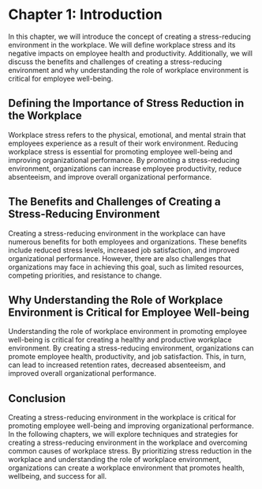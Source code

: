 Chapter 1: Introduction
=======================

In this chapter, we will introduce the concept of creating a stress-reducing environment in the workplace. We will define workplace stress and its negative impacts on employee health and productivity. Additionally, we will discuss the benefits and challenges of creating a stress-reducing environment and why understanding the role of workplace environment is critical for employee well-being.

Defining the Importance of Stress Reduction in the Workplace
------------------------------------------------------------

Workplace stress refers to the physical, emotional, and mental strain that employees experience as a result of their work environment. Reducing workplace stress is essential for promoting employee well-being and improving organizational performance. By promoting a stress-reducing environment, organizations can increase employee productivity, reduce absenteeism, and improve overall organizational performance.

The Benefits and Challenges of Creating a Stress-Reducing Environment
---------------------------------------------------------------------

Creating a stress-reducing environment in the workplace can have numerous benefits for both employees and organizations. These benefits include reduced stress levels, increased job satisfaction, and improved organizational performance. However, there are also challenges that organizations may face in achieving this goal, such as limited resources, competing priorities, and resistance to change.

Why Understanding the Role of Workplace Environment is Critical for Employee Well-being
---------------------------------------------------------------------------------------

Understanding the role of workplace environment in promoting employee well-being is critical for creating a healthy and productive workplace environment. By creating a stress-reducing environment, organizations can promote employee health, productivity, and job satisfaction. This, in turn, can lead to increased retention rates, decreased absenteeism, and improved overall organizational performance.

Conclusion
----------

Creating a stress-reducing environment in the workplace is critical for promoting employee well-being and improving organizational performance. In the following chapters, we will explore techniques and strategies for creating a stress-reducing environment in the workplace and overcoming common causes of workplace stress. By prioritizing stress reduction in the workplace and understanding the role of workplace environment, organizations can create a workplace environment that promotes health, wellbeing, and success for all.


